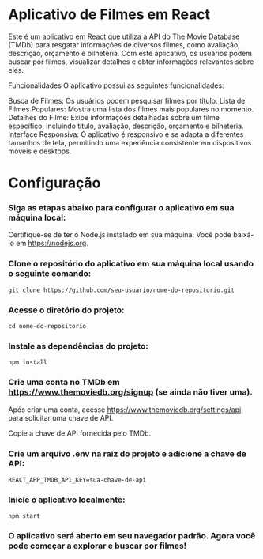 # Aplicativo de Filmes em React
Este é um aplicativo em React que utiliza a API do The Movie Database (TMDb) para resgatar informações de diversos filmes, como avaliação, descrição, orçamento e bilheteria. Com este aplicativo, os usuários podem buscar por filmes, visualizar detalhes e obter informações relevantes sobre eles.

Funcionalidades
O aplicativo possui as seguintes funcionalidades:

Busca de Filmes: Os usuários podem pesquisar filmes por título.
Lista de Filmes Populares: Mostra uma lista dos filmes mais populares no momento.
Detalhes do Filme: Exibe informações detalhadas sobre um filme específico, incluindo título, avaliação, descrição, orçamento e bilheteria.
Interface Responsiva: O aplicativo é responsivo e se adapta a diferentes tamanhos de tela, permitindo uma experiência consistente em dispositivos móveis e desktops.
 
# Configuração
### Siga as etapas abaixo para configurar o aplicativo em sua máquina local:

Certifique-se de ter o Node.js instalado em sua máquina. Você pode baixá-lo em https://nodejs.org.

### Clone o repositório do aplicativo em sua máquina local usando o seguinte comando:

```git clone https://github.com/seu-usuario/nome-do-repositorio.git```

### Acesse o diretório do projeto:

```cd nome-do-repositorio```

### Instale as dependências do projeto:

```npm install```

### Crie uma conta no TMDb em https://www.themoviedb.org/signup (se ainda não tiver uma).

Após criar uma conta, acesse https://www.themoviedb.org/settings/api para solicitar uma chave de API.

Copie a chave de API fornecida pelo TMDb.

### Crie um arquivo .env na raiz do projeto e adicione a chave de API:

```REACT_APP_TMDB_API_KEY=sua-chave-de-api```

### Inicie o aplicativo localmente:

```npm start```

### O aplicativo será aberto em seu navegador padrão. Agora você pode começar a explorar e buscar por filmes!
